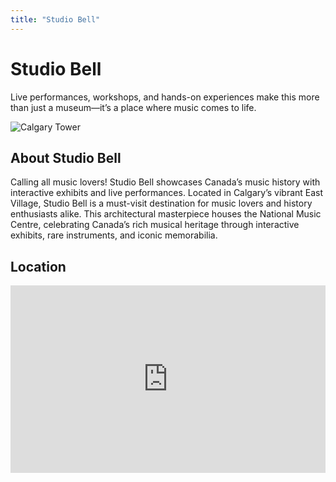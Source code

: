 ```yaml
---
title: "Studio Bell"
---
```


<div class="hero-container sub-page text-center py-5">
  <div class="hero">
    <h1 class="display-4 fw-bold">Studio Bell</h1>
    <p class="lead"> Live performances, workshops, and hands-on experiences make this more than just a museum—it’s a place where music comes to life.</p>
  </div>
</div>

<section class="restaurant-details">
  <img src="/assets/studio-bell-small.jpg" alt="Calgary Tower" class="img-fluid mb-4">
  <h2>About Studio Bell</h2>
  <p>Calling all music lovers! Studio Bell showcases Canada’s music history with interactive exhibits and live performances. Located in Calgary’s vibrant East Village, Studio Bell is a must-visit destination for music lovers and history enthusiasts alike. This architectural masterpiece houses the National Music Centre, celebrating Canada’s rich musical heritage through interactive exhibits, rare instruments, and iconic memorabilia.</p>

  <h2>Location</h2>
  <div id="map">
    <!-- Embed Google Maps -->
  <iframe src="https://www.google.com/maps/embed?pb=!1m18!1m12!1m3!1d5017.875096429225!2d-114.05712681264453!3d51.035774172114486!2m3!1f0!2f0!3f0!3m2!1i1024!2i768!4f13.1!3m3!1m2!1s0x5371700f43d37c67%3A0x2be2513bea71cbec!2sCalgary%20Stampede!5e0!3m2!1sen!2sus!4v1743690005660!5m2!1sen!2sus" width="100%" height="300" style="border:0;" allowfullscreen="" loading="lazy" referrerpolicy="no-referrer-when-downgrade"></iframe>
  </div>
</section>

<Footer />